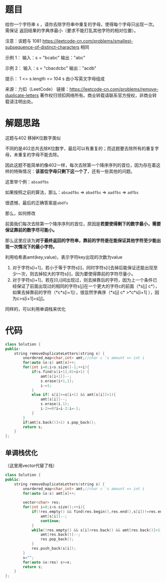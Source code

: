 # 题目

给你一个字符串 s ，请你去除字符串中重复的字母，使得每个字母只出现一次。需保证 返回结果的字典序最小（要求不能打乱其他字符的相对位置）。

注意：该题与 1081 https://leetcode-cn.com/problems/smallest-subsequence-of-distinct-characters 相同

示例 1：
输入：s = "bcabc"
输出："abc"

示例 2：
输入：s = "cbacdcbc"
输出："acdb"

提示：
1 <= s.length <= 104
s 由小写英文字母组成

来源：力扣（LeetCode）
链接：https://leetcode-cn.com/problems/remove-duplicate-letters
著作权归领扣网络所有。商业转载请联系官方授权，非商业转载请注明出处。

# 解题思路

这题与402 移掉K位数字类似

不同的是402总共去除K位数字，最后可以有重复的；而这题要去除所有的重复字母，未重复的字母不能去除。

因此这题不能简单的像402一样，每次去除第一个降序序列的首位，因为存在着这样的特殊情况：**该首位字母只剩下这一个了**，还有一些其他的问题。

这里举个例：`absadfbs`

如果按照之前的算法，那么：`absadfbs` => `abadfbs` => `aadfbs` => `adfbs`

很遗憾，最后的正确答案是`abdfs`

那么，如何修改

前面我们每次去除第一个降序序列的首位，原因是**若要使得剩下的数字最小，需要保证靠前的数字尽可能小。**

那么这里应该为**对于最终返回的字符串，靠前的字符是在能保证其他字符至少能出现一次情况下的最小字符。**

利用哈希表amt(key,value)，表示字符key出现的次数为value

1. 对于字符s[i+1]，若小于等于字符s[i]，同时字符s[i]去掉后能保证还能出现至少一次，则去掉较大的字符s[i]，因为要使得靠前的字符尽量小。
2. 对于字符s[i+1]，若在[0,i]间出现过，则去掉靠后的字符，因为上一个条件已经保证了前面出现过的相同的字符s[j]在一个更大的字符c的前面（\*s[j] c\*），如果去掉靠前的字符（\*c\*s[i+1]），很显然字典序（\*s[j] c\* >\*c\*s[i+1] ），因为c>s[i+1]=s[j]。

同样的，可以利用单调栈来优化

# 代码

```C++
class Solution {
public:
    string removeDuplicateLetters(string s) {
        unordered_map<char,int> amt;//char c 's amount => int i
        for(auto &x:s) amt[x]++;
        for(int i=0;i<s.size()-1;++i){
            if(s.find(s[i+1],0)<i+1) {
                amt[s[i+1]]--;
                s.erase(i+1,1);
                i-=1;
            }
            else if( s[i]>=s[i+1] && amt[s[i]]>1){
                amt[s[i]]--;
                s.erase(i,1);
                i-2>=0?i=i-2:i=-1;
            }
        }
        if(amt[s.back()]>1) s.pop_back();
        return s;
    }
};
```

## 单调栈优化

（这里用vector代替了栈）

```c++
class Solution {
public:
    string removeDuplicateLetters(string s) {
        unordered_map<char,int> amt;//char c 's amount => int i
        for(auto &x:s) amt[x]++;
        
        vector<char> res;
        for(int i=0;i<s.size();++i){
            if(!res.empty() && find(res.begin(),res.end(),s[i])!=res.end()){
                amt[s[i]]--;
                continue;
            }
            while(!res.empty() && s[i]<res.back() && amt[res.back()]>1){
                amt[res.back()]--;
                res.pop_back();
            }
            res.push_back(s[i]);
        }
        s="";
        for(auto &x:res) s+=x;
        return s;
    }
};
```

